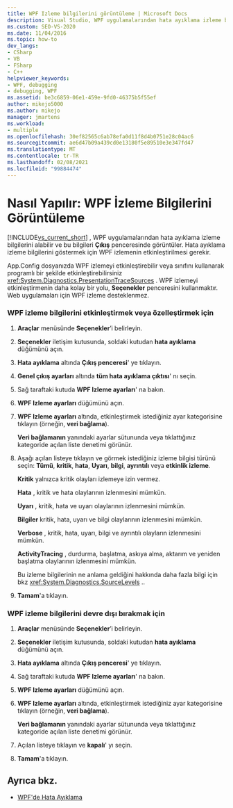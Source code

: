 ```yaml
---
title: WPF Izleme bilgilerini görüntüleme | Microsoft Docs
description: Visual Studio, WPF uygulamalarından hata ayıklama izleme bilgilerini alabilir ve çıkış penceresinde görüntüleyebilir. WPF izlemeyi yönetmeyi ve özelleştirmeyi öğrenin.
ms.custom: SEO-VS-2020
ms.date: 11/04/2016
ms.topic: how-to
dev_langs:
- CSharp
- VB
- FSharp
- C++
helpviewer_keywords:
- WPF, debugging
- debugging, WPF
ms.assetid: be3c6859-06e1-459e-9fd0-46375b5f55ef
author: mikejo5000
ms.author: mikejo
manager: jmartens
ms.workload:
- multiple
ms.openlocfilehash: 30ef82565c6ab78efa0d11f8d4b0751e28c04ac6
ms.sourcegitcommit: ae6d47b09a439cd0e13180f5e89510e3e347fd47
ms.translationtype: MT
ms.contentlocale: tr-TR
ms.lasthandoff: 02/08/2021
ms.locfileid: "99884474"
---
```

# <a name="how-to-display-wpf-trace-information"></a>Nasıl Yapılır: WPF İzleme Bilgilerini Görüntüleme
[!INCLUDE[vs_current_short](../code-quality/includes/vs_current_short_md.md)] , WPF uygulamalarından hata ayıklama izleme bilgilerini alabilir ve bu bilgileri **Çıkış** penceresinde görüntüler. Hata ayıklama izleme bilgilerini göstermek için WPF izlemenin etkinleştirilmesi gerekir.

 App.Config dosyanızda WPF izlemeyi etkinleştirebilir veya sınıfını kullanarak programlı bir şekilde etkinleştirebilirsiniz <xref:System.Diagnostics.PresentationTraceSources> . WPF izlemeyi etkinleştirmenin daha kolay bir yolu, **Seçenekler** penceresini kullanmaktır. Web uygulamaları için WPF izleme desteklenmez.

### <a name="to-enable-or-customize-wpf-trace-information"></a>WPF izleme bilgilerini etkinleştirmek veya özelleştirmek için

1. **Araçlar** menüsünde **Seçenekler**’i belirleyin.

2. **Seçenekler** iletişim kutusunda, soldaki kutudan **hata ayıklama** düğümünü açın.

3. **Hata ayıklama** altında **Çıkış penceresi**' ye tıklayın.

4. **Genel çıkış ayarları** altında **tüm hata ayıklama çıktısı**' nı seçin.

5. Sağ taraftaki kutuda **WPF Izleme ayarları**' na bakın.

6. **WPF Izleme ayarları** düğümünü açın.

7. **WPF Izleme ayarları** altında, etkinleştirmek istediğiniz ayar kategorisine tıklayın (örneğin, **veri bağlama**).

     **Veri bağlamanın** yanındaki ayarlar sütununda veya tıklattığınız kategoride açılan liste denetimi görünür.

8. Aşağı açılan listeye tıklayın ve görmek istediğiniz izleme bilgisi türünü seçin: **Tümü**, **kritik**, **hata**, **Uyarı**, **bilgi**, **ayrıntılı** veya **etkinlik izleme**.

     **Kritik** yalnızca kritik olayları izlemeye izin vermez.

     **Hata** , kritik ve hata olaylarının izlenmesini mümkün.

     **Uyarı** , kritik, hata ve uyarı olaylarının izlenmesini mümkün.

     **Bilgiler** kritik, hata, uyarı ve bilgi olaylarının izlenmesini mümkün.

     **Verbose** , kritik, hata, uyarı, bilgi ve ayrıntılı olayların izlenmesini mümkün.

     **ActivityTracing** , durdurma, başlatma, askıya alma, aktarım ve yeniden başlatma olaylarının izlenmesini mümkün.

     Bu izleme bilgilerinin ne anlama geldiğini hakkında daha fazla bilgi için bkz <xref:System.Diagnostics.SourceLevels> ..

9. **Tamam**'a tıklayın.

### <a name="to-disable-wpf-trace-information"></a>WPF izleme bilgilerini devre dışı bırakmak için

1. **Araçlar** menüsünde **Seçenekler**’i belirleyin.

2. **Seçenekler** iletişim kutusunda, soldaki kutudan **hata ayıklama** düğümünü açın.

3. **Hata ayıklama** altında **Çıkış penceresi**' ye tıklayın.

4. Sağ taraftaki kutuda **WPF Izleme ayarları**' na bakın.

5. **WPF Izleme ayarları** düğümünü açın.

6. **WPF Izleme ayarları** altında, etkinleştirmek istediğiniz ayar kategorisine tıklayın (örneğin, **veri bağlama**).

     **Veri bağlamanın** yanındaki ayarlar sütununda veya tıklattığınız kategoride açılan liste denetimi görünür.

7. Açılan listeye tıklayın ve **kapalı**' yı seçin.

8. **Tamam**'a tıklayın.

## <a name="see-also"></a>Ayrıca bkz.
- [WPF'de Hata Ayıklama](../debugger/debugging-wpf.md)